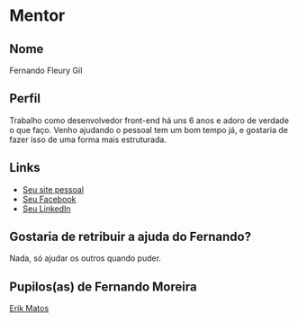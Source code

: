 
# Mentor

## Nome

Fernando Fleury Gil

## Perfil

Trabalho como desenvolvedor front-end há uns 6 anos e adoro de verdade o que faço. Venho ajudando o pessoal tem um bom tempo já, e gostaria de fazer isso de uma forma mais estruturada.

## Links

* [Seu site pessoal](https://fleury.io)
* [Seu Facebook](https://facebook.com/fernandusso)
* [Seu LinkedIn](https://www.linkedin.com/in/fernandofleurygil/)

## Gostaria de retribuir a ajuda do Fernando?

Nada, só ajudar os outros quando puder.

## Pupilos(as) de Fernando Moreira

[Erik Matos](profiles/ErikG_matos.md) 
